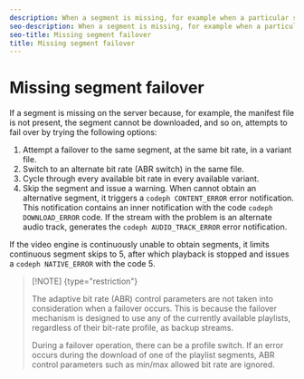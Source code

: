 ```yaml
---
description: When a segment is missing, for example when a particular segment fails to download, attempts to recover through a variety of failover attempts. If it cannot recover, it issues an error.
seo-description: When a segment is missing, for example when a particular segment fails to download, attempts to recover through a variety of failover attempts. If it cannot recover, it issues an error.
seo-title: Missing segment failover
title: Missing segment failover
---
```


# Missing segment failover

If a segment is missing on the server because, for example, the manifest file is not present, the segment cannot be downloaded, and so on,  attempts to fail over by trying the following options:

1. Attempt a failover to the same segment, at the same bit rate, in a variant file.
1. Switch to an alternate bit rate (ABR switch) in the same file.
1. Cycle through every available bit rate in every available variant.
1. Skip the segment and issue a warning.
When  cannot obtain an alternative segment, it triggers a `codeph CONTENT_ERROR` error notification. This notification contains an inner notification with the code `codeph DOWNLOAD_ERROR` code. If the stream with the problem is an alternate audio track,  generates the `codeph AUDIO_TRACK_ERROR` error notification.

If the video engine is continuously unable to obtain segments, it limits continuous segment skips to 5, after which playback is stopped and  issues a `codeph NATIVE_ERROR` with the code 5.

>[!NOTE] {type="restriction"}
>
>The adaptive bit rate (ABR) control parameters are not taken into consideration when a failover occurs. This is because the failover mechanism is designed to use any of the currently available playlists, regardless of their bit-rate profile, as backup streams.
>
>During a failover operation, there can be a profile switch. If an error occurs during the download of one of the playlist segments, ABR control parameters such as min/max allowed bit rate are ignored.
>
>
